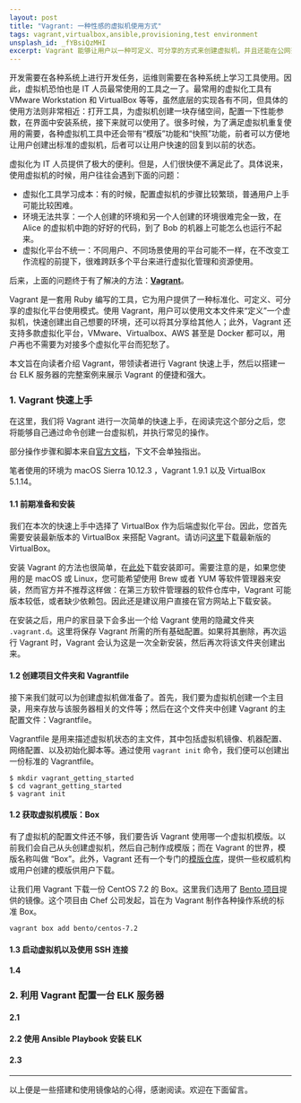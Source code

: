 ```yaml
---
layout: post
title: "Vagrant: 一种性感的虚拟机使用方式"
tags: vagrant,virtualbox,ansible,provisioning,test environment
unsplash_id: _fYBsiQzMHI
excerpt: Vagrant 能够让用户以一种可定义、可分享的方式来创建虚拟机，并且还能在公网范围进行 Web 或 SSH 共享。“环境不同”导致运行失败的情况再也不会发生了。
---
```


开发需要在各种系统上进行开发任务，运维则需要在各种系统上学习工具使用。因此，虚拟机恐怕也是 IT 人员最常使用的工具之一了。最常用的虚拟化工具有 VMware Workstation 和 VirtualBox 等等，虽然底层的实现各有不同，但具体的使用方法则非常相近：打开工具，为虚拟机创建一块存储空间，配置一下性能参数，在界面中安装系统，接下来就可以使用了。很多时候，为了满足虚拟机重复使用的需要，各种虚拟机工具中还会带有“模版”功能和“快照”功能，前者可以方便地让用户创建出标准的虚拟机，后者可以让用户快速的回复到以前的状态。

虚拟化为 IT 人员提供了极大的便利。但是，人们很快便不满足此了。具体说来，使用虚拟机的时候，用户往往会遇到下面的问题：

- 虚拟化工具学习成本：有的时候，配置虚拟机的步骤比较繁琐，普通用户上手可能比较困难。
- 环境无法共享：一个人创建的环境和另一个人创建的环境很难完全一致，在 Alice 的虚拟机中跑的好好的代码，到了 Bob 的机器上可能怎么也运行不起来。
- 虚拟化平台不统一：不同用户、不同场景使用的平台可能不一样，在不改变工作流程的前提下，很难跨跃多个平台来进行虚拟化管理和资源使用。

后来，上面的问题终于有了解决的方法：**[Vagrant](https://www.vagrantup.com)**。

Vagrant 是一套用 Ruby 编写的工具，它为用户提供了一种标准化、可定义、可分享的虚拟化平台使用模式。使用 Vagrant，用户可以使用文本文件来“定义”一个虚拟机，快速创建出自己想要的环境，还可以将其分享给其他人；此外，Vagrant 还支持多款虚拟化平台，VMware、Virtualbox、AWS 甚至是 Docker 都可以，用户再也不需要为对接多个虚拟化平台而犯愁了。

本文旨在向读者介绍 Vagrant，带领读者进行 Vagrant 快速上手，然后以搭建一台 ELK 服务器的完整案例来展示 Vagrant 的便捷和强大。

### 1. Vagrant 快速上手 

在这里，我们将 Vagrant 进行一次简单的快速上手，在阅读完这个部分之后，您将能够自己通过命令创建一台虚拟机，并执行常见的操作。

部分操作步骤和脚本来自[官方文档](https://www.vagrantup.com/docs/)，下文不会单独指出。

笔者使用的环境为 macOS Sierra 10.12.3 ，Vagrant 1.9.1 以及 VirtualBox 5.1.14。

#### 1.1 前期准备和安装

我们在本次的快速上手中选择了 VirtualBox 作为后端虚拟化平台。因此，您首先需要安装最新版本的 VirtualBox 来搭配 Vagrant。请访问[这里](https://www.virtualbox.org/wiki/Downloads)下载最新版的 VirtualBox。

安装 Vagrant 的方法也很简单，在[此处](https://www.vagrantup.com/downloads.html)下载安装即可。需要注意的是，如果您使用的是 macOS 或 Linux，您可能希望使用 Brew 或者 YUM 等软件管理器来安装，然而官方并不推荐这样做：在第三方软件管理器的软件仓库中，Vagrant 可能版本较低，或者缺少依赖包。因此还是建议用户直接在官方网站上下载安装。

在安装之后，用户的家目录下会多出一个给 Vagrant 使用的隐藏文件夹 `.vagrant.d`。这里将保存 Vagrant 所需的所有基础配置。如果将其删除，再次运行 Vagrant 时，Vagrant 会认为这是一次全新安装，然后再次将该文件夹创建出来。

#### 1.2 创建项目文件夹和 Vagrantfile

接下来我们就可以为创建虚拟机做准备了。首先，我们要为虚拟机创建一个主目录，用来存放与该服务器相关的文件等；然后在这个文件夹中创建 Vagrant 的主配置文件：Vagrantfile。

Vagrantfile 是用来描述虚拟机状态的主文件，其中包括虚拟机镜像、机器配置、网络配置、以及初始化脚本等。通过使用 `vagrant init` 命令，我们便可以创建出一份标准的 Vagrantfile。

```
$ mkdir vagrant_getting_started
$ cd vagrant_getting_started
$ vagrant init
```

#### 1.2 获取虚拟机模版：Box

有了虚拟机的配置文件还不够，我们要告诉 Vagrant 使用哪一个虚拟机模版。以前我们会自己从头创建虚拟机，然后自己制作成模版；而在 Vagrant 的世界，模版名称叫做 “Box”。此外，Vagrant 还有一个专门的[模版仓库](https://atlas.hashicorp.com/boxes/search)，提供一些权威机构或用户创建的模版供用户下载。

让我们用 Vagrant 下载一份 CentOS 7.2 的 Box。这里我们选用了 [Bento 项目](https://github.com/chef/bento)提供的镜像。这个项目由 Chef 公司发起，旨在为 Vagrant 制作各种操作系统的标准 Box。

```
vagrant box add bento/centos-7.2
```

#### 1.3 启动虚拟机以及使用 SSH 连接

#### 1.4 

### 2. 利用 Vagrant 配置一台 ELK 服务器

#### 2.1 

#### 2.2 使用 Ansible Playbook 安装 ELK

#### 2.3 

---

以上便是一些搭建和使用镜像站的心得，感谢阅读。欢迎在下面留言。
